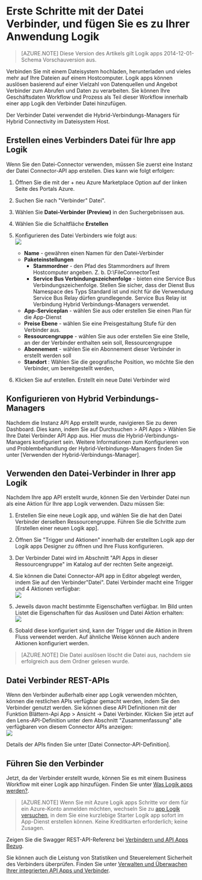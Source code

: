 <properties
    pageTitle="Verwenden den Datei-Verbinder in Logik apps | Microsoft Azure-App-Verwaltungsdienst"
    description="So erstellen und konfigurieren Sie die Datei Connector-API app und in einer app Logik in Azure-App-Dienst verwenden"
    authors="rajeshramabathiran"
    manager="erikre"
    editor=""
    services="logic-apps"
    documentationCenter=""/>

<tags
    ms.service="logic-apps"
    ms.workload="integration"
    ms.tgt_pltfrm="na"
    ms.devlang="na"
    ms.topic="article"
    ms.date="09/01/2016"
    ms.author="rajram"/>

# <a name="get-started-with-the-file-connector-and-add-it-to-your-logic-app"></a>Erste Schritte mit der Datei Verbinder, und fügen Sie es zu Ihrer Anwendung Logik
>[AZURE.NOTE] Diese Version des Artikels gilt Logik apps 2014-12-01-Schema Vorschauversion aus.

Verbinden Sie mit einem Dateisystem hochladen, herunterladen und vieles mehr auf Ihre Dateien auf einem Hostcomputer. Logik apps können auslösen basierend auf einer Vielzahl von Datenquellen und Angebot Verbinder zum Abrufen und Daten zu verarbeiten. Sie können Ihre Geschäftsdaten Workflow und Prozess als Teil dieser Workflow innerhalb einer app Logik den Verbinder Datei hinzufügen. 

Der Verbinder Datei verwendet die Hybrid-Verbindungs-Managers für Hybrid Connectivity im Dateisystem Host.

## <a name="creating-a-file-connector-for-your-logic-app"></a>Erstellen eines Verbinders Datei für Ihre app Logik ##
Wenn Sie den Datei-Connector verwenden, müssen Sie zuerst eine Instanz der Datei Connector-API app erstellen. Dies kann wie folgt erfolgen:

1.  Öffnen Sie die mit der + neu Azure Marketplace Option auf der linken Seite des Portals Azure.
2.  Suchen Sie nach "Verbinder" Datei".
3.  Wählen Sie **Datei-Verbinder (Preview)** in den Suchergebnissen aus.
4.  Wählen Sie die Schaltfläche **Erstellen**
5.  Konfigurieren des Datei Verbinders wie folgt aus:  
![][1]

    - **Name** - gewähren einen Namen für den Datei-Verbinder
    - **Paketeinstellungen**
        - **Stammordner** - den Pfad des Stammordners auf Ihrem Hostcomputer angeben. Z. b. D:\FileConnectorTest
        - **Service Bus Verbindungszeichenfolge** - bieten eine Service Bus Verbindungszeichenfolge. Stellen Sie sicher, dass der Dienst Bus Namespace des Typs Standard ist und nicht für die Verwendung Service Bus Relay dürfen grundlegende.  Service Bus Relay ist Verbindung Hybrid Verbindungs-Managers verwendet.
    - **App-Serviceplan** - wählen Sie aus oder erstellen Sie einen Plan für die App-Dienst
    - **Preise Ebene** - wählen Sie eine Preisgestaltung Stufe für den Verbinder aus.
    - **Ressourcengruppe** - wählen Sie aus oder erstellen Sie eine Stelle, an der der Verbinder enthalten sein soll, Ressourcengruppe
    - **Abonnement** - wählen Sie ein Abonnement dieser Verbinder in erstellt werden soll
    - **Standort** : Wählen Sie die geografische Position, wo möchte Sie den Verbinder, um bereitgestellt werden,

4. Klicken Sie auf erstellen. Erstellt ein neue Datei Verbinder wird

## <a name="configure-hybrid-connection-manager"></a>Konfigurieren von Hybrid Verbindungs-Managers ##
Nachdem die Instanz API App erstellt wurde, navigieren Sie zu deren Dashboard.  Dies kann, indem Sie auf Durchsuchen > API Apps > Wählen Sie Ihre Datei Verbinder API App aus.  Hier muss die Hybrid-Verbindungs-Managers konfiguriert sein.
Weitere Informationen zum Konfigurieren von und Problembehandlung der Hybrid-Verbindungs-Managers finden Sie unter [Verwenden der Hybrid-Verbindungs-Manager].

## <a name="using-the-file-connector-in-your-logic-app"></a>Verwenden den Datei-Verbinder in Ihrer app Logik ##
Nachdem Ihre app API erstellt wurde, können Sie den Verbinder Datei nun als eine Aktion für Ihre app Logik verwenden. Dazu müssen Sie:

1.  Erstellen Sie eine neue Logik app, und wählen Sie die hat den Datei Verbinder derselben Ressourcengruppe. Führen Sie die Schritte zum [Erstellen einer neuen Logik app].

2.  Öffnen Sie "Trigger und Aktionen" innerhalb der erstellten Logik app der Logik apps Designer zu öffnen und Ihre Fluss konfigurieren.

3.  Der Verbinder Datei wird im Abschnitt "API Apps in dieser Ressourcengruppe" im Katalog auf der rechten Seite angezeigt.

4.  Sie können die Datei Connector-API app in Editor abgelegt werden, indem Sie auf den Verbinder"Datei". Datei Verbinder macht eine Trigger und 4 Aktionen verfügbar:  
![][5]

6.  Jeweils davon macht bestimmte Eigenschaften verfügbar. Im Bild unten Listet die Eigenschaften für das Auslösen und Datei Aktion erhalten:  
![][6]

7. Sobald diese konfiguriert sind, kann der Trigger und die Aktion in Ihrem Fluss verwendet werden. Auf ähnliche Weise können auch andere Aktionen konfiguriert werden.

> [AZURE.NOTE] Die Datei auslösen löscht die Datei aus, nachdem sie erfolgreich aus dem Ordner gelesen wurde.

## <a name="file-connector-rest-apis"></a>Datei Verbinder REST-APIs ##
Wenn den Verbinder außerhalb einer app Logik verwenden möchten, können die restlichen APIs verfügbar gemacht werden, indem Sie den Verbinder genutzt werden. Sie können diese API Definitionen mit der Funktion Blättern-Api App > Ansicht -> Datei Verbinder. Klicken Sie jetzt auf den Lens-API-Definition unter dem Abschnitt "Zusammenfassung" alle verfügbaren von diesem Connector APIs anzeigen:  
![][7]

Details der APIs finden Sie unter [Datei Connector-API-Definition].

## <a name="do-more-with-your-connector"></a>Führen Sie den Verbinder
Jetzt, da der Verbinder erstellt wurde, können Sie es mit einem Business Workflow mit einer Logik app hinzufügen. Finden Sie unter [Was Logik apps werden?](app-service-logic-what-are-logic-apps.md).

>[AZURE.NOTE] Wenn Sie mit Azure Logik apps Schritte vor dem für ein Azure-Konto anmelden möchten, wechseln Sie zu [app Logik versuchen](https://tryappservice.azure.com/?appservice=logic), in dem Sie eine kurzlebige Starter Logik app sofort im App-Dienst erstellen können. Keine Kreditkarten erforderlich; keine Zusagen.

Zeigen Sie die Swagger REST-API-Referenz bei [Verbindern und API Apps Bezug](http://go.microsoft.com/fwlink/p/?LinkId=529766).

Sie können auch die Leistung von Statistiken und Steuerelement Sicherheit des Verbinders überprüfen. Finden Sie unter [Verwalten und Überwachen Ihrer integrierten API Apps und Verbinder](app-service-logic-monitor-your-connectors.md).

<!-- Image reference -->
[1]: ./media/app-service-logic-connector-file/img1.PNG
[5]: ./media/app-service-logic-connector-file/img5.PNG
[6]: ./media/app-service-logic-connector-file/img6.PNG
[7]: ./media/app-service-logic-connector-file/img7.PNG

<!-- Links -->
[Erstellen einer neuen Logik-app]: app-service-logic-create-a-logic-app.md
[Datei-Connector-API-definition]: https://msdn.microsoft.com/library/dn936296.aspx
[Mithilfe der Hybrid-Verbindungs-Managers]: app-service-logic-hybrid-connection-manager.md
